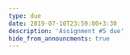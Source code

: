 ```yaml
---
type: due
date: 2019-07-10T23:59:00+3:30
description: 'Assignment #5 due'
hide_from_announcments: true
---
```


